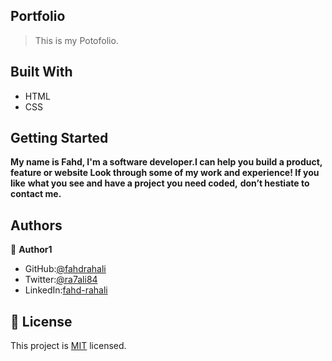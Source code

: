 ## Portfolio
> This is my Potofolio.
## Built With
- HTML
- CSS
## Getting Started
 **My name is Fahd, I'm a software developer.I can help you build a product,** **feature or website Look through some of my work and experience! If you like** **what you see and have a project you need coded,** 
 **don’t hestiate to contact me.**


## Authors

👤 **Author1**

- GitHub:[@fahdrahali](https://github.com/fahdrahali)
- Twitter:[@ra7ali84](https://twitter.com/ra7ali84) 
- LinkedIn:[fahd-rahali](https://linkedin.com/in/fahd-rahali)

## 📝 License
This project is [MIT](https://github.com/microverseinc/readme-template/blob/master/MIT.md) licensed.